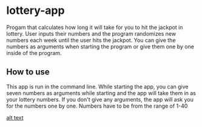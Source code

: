 # lottery-app
Progam that calculates how long it will take for you to hit the jackpot in lottery. User inputs their numbers and the program randomizes new numbers each week until the user hits the jackpot. You can give the numbers as arguments when starting the program or give them one by one inside of the program.

## How to use
This app is run in the command line. While starting the app, you can give seven numbers as arguments while starting and the app will take them in as your lottery numbers. 
If you don't give any arguments, the app will ask you for the numbers one by one. Numbers have to be from the range of 1-40

[alt text](https://github.com/MikaKivennena/lottery-app/blob/main/img/LotteryEnd.PNG?raw=true "Lottery end screen")
